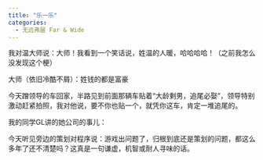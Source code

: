 ```yaml
---
title: "乐一乐"
categories:
  - 无远弗届 Far & Wide
---
```


我对温大师说：大师！我看到一个笑话说，姓温的人暖，哈哈哈哈！（之前我怎么没发现这个梗）

大师（依旧冷酷不屑）：姓钱的都是富豪



今天蹭领导的车回家，半路见到前面那辆车贴着“大龄剩男，追尾必娶”，领导特别激动赶紧拍照，我对他说，要不你也贴一个，就凭你这车，肯定一堆追尾的。



我的同学GL讲的她公司的事儿：

今天听见旁边的策划对程序说：游戏出问题了，归根到底还是策划的问题，都这么多年了还不清楚吗？这真是一句谦虚，机智或耐人寻味的话。